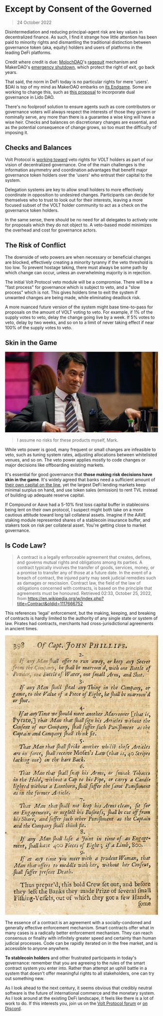 <!-- Google tag (gtag.js) -->
<script async src="https://www.googletagmanager.com/gtag/js?id=G-6FD3E90TCT"></script>
<script>
  window.dataLayer = window.dataLayer || [];
  function gtag(){dataLayer.push(arguments);}
  gtag('js', new Date());

  gtag('config', 'G-6FD3E90TCT');
</script>
# Except by Consent of the Governed
> 24 October 2022

Disintermediation and reducing principal-agent risk are key values in decentralized finance. As such, I find it strange how little attention has been paid to minority rights and dismantling the traditional distinction between governance token (aka, equity) holders and users of platforms in the leading DeFi platforms.

Credit where credit is due: [MolochDAO](https://molochdao.com)'s [ragequit](https://twitter.com/molochdao/status/1115451404242436098?lang=en) mechanism and MakerDAO's [emergency shutdown](https://docs.makerdao.com/smart-contract-modules/shutdown), which protect the right of exit, go back years.

That said, the norm in DeFi today is no particular rights for mere 'users'. $DAI is top of my mind as MakerDAO embarks on [its Endgame](https://vote.makerdao.com/polling/QmTmS5Nf). Some are working to change this, such as [this proposal](https://research.lido.fi/t/ldo-steth-dual-governance/2382) to incorporate dual governance in Lido DAO.

There's no foolproof solution to ensure agents such as core contributors or governance voters will always respect the interests of those they govern or nominally serve, any more than there is a guarantee a wise king will have a wise heir. Checks and balances on discretionary changes are essential, and as the potential consequence of change grows, so too must the difficulty of imposing it.

## Checks and Balances

Volt Protocol is [working toward](https://community.voltprotocol.io/t/vip-xx-volt-token-migration/32) veto rights for VOLT holders as part of our vision of decentralized governance. One of the main challenges is the information asymmetry and coordination advantages that benefit major governance token holders over the 'users' who entrust their capital to the system.

Delegation systems are key to allow small holders to more effectively coordinate in opposition to undesired changes. Participants can decide for themselves who to trust to look out for their interests, leaving a more focused subset of the VOLT holder community to act as a check on the governance token holders.

In the same sense, there should be no need for all delegates to actively vote for proposals which they do not object to. A veto-based model minimizes the overhead and cost for governance actors.

## The Risk of Conflict

The downside of veto powers are when necessary or beneficial changes are blocked, effectively creating a minority tyranny if the veto threshold is too low. To prevent hostage taking, there must always be some path by which change can occur, unless an overwhelming majority is in rejection.

The initial Volt Protocol veto module will be a compromise. There will be a "fast process" for governance which is subject to veto, and a "slow process" which is not. This gives holders time to exit the system if unwanted changes are being made, while eliminating deadlock risk.

A more nuanced future version of the system might base time-to-pass for proposals on the amount of VOLT voting to veto. For example, if 1% of the supply votes to veto, delay the change going live by a week. If 5% votes to veto, delay by two weeks, and so on to a limit of never taking effect if near 100% of the supply votes to veto.

## Skin in the Game

![](across_the_table.jpeg)
> I assume no risks for these products myself, Mark.

While veto power is good, many frequent or small changes are infeasible to veto, such as tuning system rates, adjusting allocations between whitelisted venues, and so on. The veto power applies mostly to code changes or major decisions like offboarding existing markets.

It's essential for good governance that **those making risk decisions have skin in the game**. It's widely agreed that banks need a sufficient amount of [their own capital on the line](https://en.wikipedia.org/wiki/Tier_1_capital), yet the largest DeFi lending markets keep minimal surplus on hand, and use token sales (emission) to rent TVL instead of building up adequate reserve capital.

If Compound or Aave had a 5-10% first loss capital buffer in stablecoins being lent on their own protocol, I suspect might both take on a more cautious attitude toward long tail collateral assets. Imagine if the AAVE staking module represented shares of a stablecoin insurance buffer, and stakers took on risk per collateral asset. You're getting close to market governance.

## Is Code Law?

> A contract is a legally enforceable agreement that creates, defines, and governs mutual rights and obligations among its parties. A contract typically involves the transfer of goods, services, money, or a promise to transfer any of those at a future date. In the event of a breach of contract, the injured party may seek judicial remedies such as damages or rescission. Contract law, the field of the law of obligations concerned with contracts, is based on the principle that agreements must be honoured.
> Retrieved 02:33, October 25, 2022, from https://en.wikipedia.org/w/index.php?title=Contract&oldid=1117666752

This references 'legal' enforcement, but the making, keeping, and breaking of contracts is hardly limited to the authority of any single state or system of law. Pirates had contracts, merchants had cross-jurisdictional agreements in ancient times.

![](pirates16.jpeg)

The essence of a contract is an agreement with a socially-condoned and generally effective enforcement mechanism. Smart contracts offer what in many cases is a radically better enforcement mechanism. They can reach consensus or finality with infinitely greater speed and certainty than human judicial processes. Code can be rapidly iterated on in the free market, and is accessible to anyone anywhere.

**To stablecoin holders** and other frustrated participants in today's governance: remember that you are agreeing to the rules of the smart contract system you enter into. Rather than attempt an uphill battle in a system that doesn't offer meaningful rights to all stakeholders, one can try out something new.

As I look ahead to the next century, it seems obvious that credibly neutral software is the future of international commerce and the monetary system. As I look around at the existing DeFi landscape, it feels like there is a lot of work to do. If this interests you, join us on the [Volt Protocol forum](https://community.voltprotocol.io) or [on Discord](https://discord.gg/XK8VZyKU97).

<script src="https://utteranc.es/client.js"
        repo="OneTrueKirk/onetruekirk.github.io"
        issue-term="pathname"
        label="comment"
        theme="github-light"
        crossorigin="anonymous"
        async>
</script>